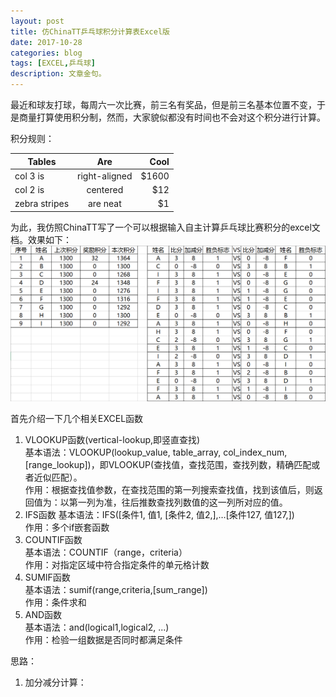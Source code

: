 ```yaml
---
layout: post
title: 仿ChinaTT乒乓球积分计算表Excel版
date: 2017-10-28
categories: blog
tags: [EXCEL,乒乓球]
description: 文章金句。
---
```


最近和球友打球，每周六一次比赛，前三名有奖品，但是前三名基本位置不变，于是商量打算使用积分制，然而，大家貌似都没有时间也不会对这个积分进行计算。

积分规则：</br>

| Tables        | Are           | Cool  |
| ------------- |:-------------:| -----:|
| col 3 is      | right-aligned | $1600 |
| col 2 is      | centered      |   $12 |
| zebra stripes | are neat      |    $1 |


为此，我仿照ChinaTT写了一个可以根据输入自主计算乒乓球比赛积分的excel文档。效果如下：
![alt text](https://github.com/SKYESCAPE/SKYESCAPE.GITHUB.IO/raw/master/article_image/1_1.jpg)

首先介绍一下几个相关EXCEL函数
1. VLOOKUP函数(vertical-lookup,即竖直查找)</br>
基本语法：VLOOKUP(lookup_value, table_array, col_index_num, [range_lookup])，即VLOOKUP(查找值，查找范围，查找列数，精确匹配或者近似匹配）。</br>
作用：根据查找值参数，在查找范围的第一列搜索查找值，找到该值后，则返回值为：以第一列为准，往后推数查找列数值的这一列所对应的值。
2. IFS函数
基本语法：IFS([条件1, 值1, [条件2, 值2,],…[条件127, 值127,])</br>
作用：多个if嵌套函数
3. COUNTIF函数</br>
基本语法：COUNTIF（range，criteria）</br>
作用：对指定区域中符合指定条件的单元格计数
4. SUMIF函数</br>
基本语法：sumif(range,criteria,[sum_range])</br>
作用：条件求和
5. AND函数</br>
基本语法：and(logical1,logical2, ...)</br>
作用：检验一组数据是否同时都满足条件

思路：</br>
1. 加分减分计算：













